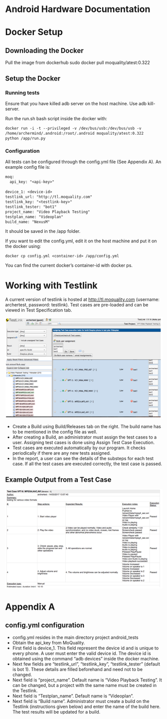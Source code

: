 Android Hardware Documentation
==============================

# Docker Setup

## Downloading the Docker
 
Pull the image from dockerhub
sudo docker pull moquality/atest:0.322

## Setup the Docker

### Running tests
Ensure that you have killed adb server on the host machine. Use adb kill-server.

Run the run.sh bash script inside the docker with:
```
docker run -i -t --privileged -v /dev/bus/usb:/dev/bus/usb -v /home/archermind/.android:/root/.android moquality/atest:0.322
python /app/run.py
```

### Configuration

All tests can be configured through the config.yml file (See Appendix A). An example config file is:
```
moq:
  api_key: "<api-key>"

device_1: <device-id>
testlink_url: "http://tl.moquality.com"
testlink_key: "<testlink-key>"
testlink_tester: "bot1"
project_name: "Video Playback Testing"
testplan_name: "Videoplan"
build_name: "NexusM"

```
It should be saved in the /app folder.

If you want to edit the config.yml, edit it on the host machine and put it on the docker using:
```
docker cp config.yml <container-id> /app/config.yml
```
You can find the current docker’s container-id with docker ps.

# Working with Testlink

A current version of testlink is hosted at http://tl.moquality.com (username: archertest, password: testlink). Test cases are pre-loaded and can be viewed in Test Specification tab. 

![Testlink Build/Release Page](testlink.png)

- Create a Build using Build/Releases tab on the right. The build name has to be mentioned in the config file as well. 
- After creating a Build, an administrator must assign the test cases to a user. Assigning test cases is done using Assign Test Case Execution. 
- Test cases are executed automatically by our program. It checks periodically if there are any new tests assigned. 
- In the report, a user can see the details of the substeps for each test case. If all the test cases are executed correctly, the test case is passed.

## Example Output from a Test Case

![Testlink Output](output.png)

# Appendix A

## config.yml configuration

- config.yml resides in the main directory project android_tests
- Obtain the api_key from MoQuality.
- First field is device_1. This field represent the device id and is unique to every phone. A user must enter the valid device id. The device id is obtained using the command  “adb devices” inside the docker machine.
- Next few fields are “testlink_url”,  “testlink_key”, “testlink_tester” (default is bot 1). These details are filled beforehand and need not to be changed.
- Next field is “project_name”. Default name is “Video Playback Testing”. It can be changed, but a project with the same name must be created in the Testlink.
- Next field is “Testplan_name”. Default name is “Videoplan”.
- Next field is “Build name”. Administrator must create a build on the Testlink (instructions given below) and enter the name of the build here. The test results will be updated for a build. 



